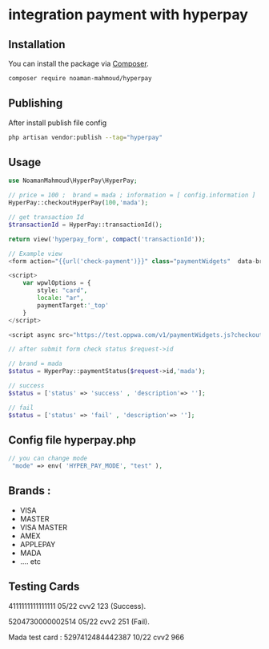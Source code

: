 # integration payment with hyperpay

## Installation

You can install the package via [Composer](https://getcomposer.org).

```bash
composer require noaman-mahmoud/hyperpay
```
## Publishing

After install publish file config

```bash
php artisan vendor:publish --tag="hyperpay"
```

## Usage

```php
use NoamanMahmoud\HyperPay\HyperPay;

// price = 100 ;  brand = mada ; information = [ config.information ] 
HyperPay::checkoutHyperPay(100,'mada');  

// get transaction Id
$transactionId = HyperPay::transactionId();

return view('hyperpay_form', compact('transactionId'));

// Example view 
<form action="{{url('check-payment')}}" class="paymentWidgets"  data-brands="MADA"></form>

<script>
    var wpwlOptions = {
        style: "card",
        locale: "ar",
        paymentTarget:'_top'
    }
</script>

<script async src="https://test.oppwa.com/v1/paymentWidgets.js?checkoutId={{$transactionId}}"></script>

// after submit form check status $request->id

// brand = mada
$status = HyperPay::paymentStatus($request->id,'mada');

// success
$status = ['status' => 'success' , 'description'=> ''];

// fail
$status = ['status' => 'fail' , 'description'=> ''];

```

## Config file hyperpay.php 

```php
// you can change mode  
 "mode" => env( 'HYPER_PAY_MODE', "test" ),
```

## Brands :
- VISA
- MASTER
- VISA MASTER 
- AMEX
- APPLEPAY
- MADA
- .... etc

## Testing Cards

4111111111111111 05/22 cvv2 123 (Success).

5204730000002514 05/22 cvv2 251 (Fail).

Mada test card :
5297412484442387 10/22 cvv2 966




